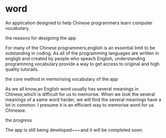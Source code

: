 # word

An application designed to help Chinese programmers learn computer vocabulary.

the reasons for designing the app

For many of the Chinese programmers,english is an essential limit to be outstanding in coding. As all of the programming languages are written in engligh and created by people who speach English, understanding programming vocabulary provide a way to get access to original and high quality tutorails.

the core method in memorising vocabulary of the app

As we all know,an English word usually has several meanings in Chinese,which is difficult for us to memorise. When we look the several meanings of a same word harder, we will find the several meanings have a lot in common. I presume it is an efficient way to memorise word for us Chinease.

the progress

The app is still being developed~~~and it will be completed soon.
